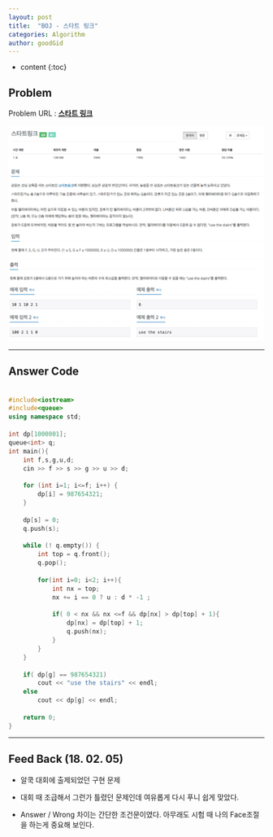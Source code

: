 ```yaml
---
layout: post
title:  "BOJ - 스타트 링크"
categories: Algorithm
author: goodGid
---
```

* content
{:toc}


## Problem
Problem URL : **[스타트 링크](https://www.acmicpc.net/problem/5014)**


![](/assets/img/algorithm/5014_1.png)
![](/assets/img/algorithm/5014_2.png)



---
 
## Answer Code 
``` cpp

#include<iostream>
#include<queue>
using namespace std;

int dp[1000001];
queue<int> q;
int main(){
    int f,s,g,u,d;
    cin >> f >> s >> g >> u >> d;
    
    for (int i=1; i<=f; i++) {
        dp[i] = 987654321;
    }
    
    dp[s] = 0;
    q.push(s);
    
    while (! q.empty()) {
        int top = q.front();
        q.pop();
        
        for(int i=0; i<2; i++){
            int nx = top;
            nx += i == 0 ? u : d * -1 ;
            
            if( 0 < nx && nx <=f && dp[nx] > dp[top] + 1){
                dp[nx] = dp[top] + 1;
                q.push(nx);
            }
        }
    }
    
    if( dp[g] == 987654321)
        cout << "use the stairs" << endl;
    else
        cout << dp[g] << endl;
    
    return 0;
}


```

---


## Feed Back (18. 02. 05)

* 알쿡 대회에 출제되었던 구현 문제

* 대회 때 조급해서 그런가 틀렸던 문제인데 여유롭게 다시 푸니 쉽게 맞았다.

* Answer / Wrong 차이는 간단한 조건문이였다. 아무래도 시험 때 나의 Face조절을 하는게 중요해 보인다.

